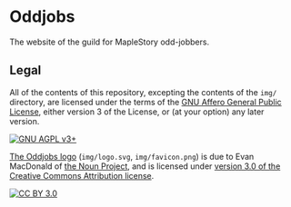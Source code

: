 # Oddjobs

The website of the guild for MapleStory odd-jobbers.

## Legal

All of the contents of this repository, excepting the contents of the `img/`
directory, are licensed under the terms of the [GNU Affero General Public
License](https://www.gnu.org/licenses/agpl), either version 3 of the License,
or (at your option) any later version.

[![GNU AGPL v3+](https://www.gnu.org/graphics/agplv3-with-text-162x68.png
"GNU AGPL v3+")](https://www.gnu.org/licenses/agpl)

[The Oddjobs logo](./img/logo.svg) (`img/logo.svg`, `img/favicon.png`) is due
to Evan MacDonald of [the Noun Project](https://thenounproject.com/), and is
licensed under [version 3.0 of the Creative Commons Attribution
license](https://creativecommons.org/licenses/by/3.0/).

[![CC BY 3.0](https://i.creativecommons.org/l/by/3.0/88x31.png
"CC BY 3.0")](https://creativecommons.org/licenses/by/3.0/)
